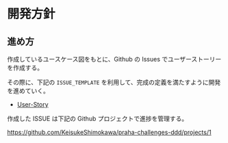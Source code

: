 # 開発方針

<!-- START doctoc -->
<!-- END doctoc -->

## 進め方

作成しているユースケース図をもとに、Github の Issues でユーザーストーリーを作成する。

その際に、下記の `ISSUE_TEMPLATE` を利用して、完成の定義を満たすように開発を進めていく。

- [User-Story](../.github/ISSUE_TEMPLATE/user-story.md)

作成した ISSUE は下記の Github プロジェクトで進捗を管理する。

https://github.com/KeisukeShimokawa/praha-challenges-ddd/projects/1
